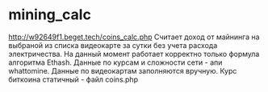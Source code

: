 # mining_calc
http://w92649f1.beget.tech/coins_calc.php
Считает доход от майнинга на выбраной из списка видеокарте за сутки без учета расхода электричества. 
На данный момент работает корректно только формула алгоритма Ethash.
Данные по курсам и сложности сети - апи whattomine.
Данные по видеокартам заполняются вручную. Курс биткоина статичный - файл coins.php
